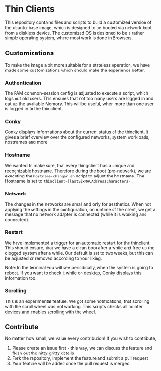 # Thin Clients

This repository contains files and scripts to build a customized version of the ubuntu-base image, which is designed to be booted via network boot from a diskless device. The customized OS is designed to be a rather simple operating system, where most work is done in Browsers.

## Customizations

To make the image a bit more suitable for a stateless operation, we have made some customisations which should make the experience better.

### Authentication

The PAM common-session config is adjusted to execute a script, which logs out old users. This ensures that not too many users are logged in and eat up the available Memory. This will be useful, when more than one user is logged in to the thin client.

### Conky

Conky displays informations about the current status of the thinclient. It gives a brief overview over the configured networks, system workloads, hostnames and more.

### Hostname

We wanted to make sure, that every thingclient has a unique and recognizable hostname. Therefore during the boot (pre-network), we are executing the `hostname-changer.sh` script to adjust the hostname. The Hostname is set to `thinclient-{lastSixMACAddressCharacters}` .

### Network

The changes in the networks are small and only for aesthetics. When not applying the settings in the configuration, on runtime of the client, we get a message that no network adapter is connected (while it is working and connected).

### Restart

We have implemented a trigger for an automatic restart for the thinclient. This should ensure, that we have a clean boot after a while and free up the clogged system after a while. Our default is set to two weeks, but this can be adjusted or removed according to your liking. 

Note: In the terminal you will see periodically, when the system is going to reboot. If you want to check it while on desktop, Conky displays this information too.

### Scrolling

This is an experimental feature. We got some notifications, that scrolling with the scroll wheel was not working. This scripts checks all pointer devices and enables scrolling with the wheel.

## Contribute

No matter how small, we value every contribution! If you wish to contribute,

1. Please create an issue first - this way, we can discuss the feature and flesh out the nitty-gritty details
2. Fork the repository, implement the feature and submit a pull request
3. Your feature will be added once the pull request is merged
